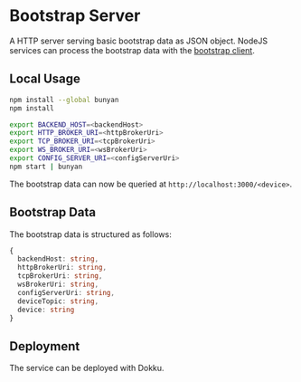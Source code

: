 # Bootstrap Server

A HTTP server serving basic bootstrap data as JSON object. NodeJS services can process the bootstrap data with the [bootstrap client](https://github.com/artcom/bootstrap-client).

## Local Usage

```bash
npm install --global bunyan
npm install

export BACKEND_HOST=<backendHost>
export HTTP_BROKER_URI=<httpBrokerUri>
export TCP_BROKER_URI=<tcpBrokerUri>
export WS_BROKER_URI=<wsBrokerUri>
export CONFIG_SERVER_URI=<configServerUri>
npm start | bunyan
```

The bootstrap data can now be queried at `http://localhost:3000/<device>`.

## Bootstrap Data

The bootstrap data is structured as follows:

```typescript
{
  backendHost: string,
  httpBrokerUri: string,
  tcpBrokerUri: string,
  wsBrokerUri: string,
  configServerUri: string,
  deviceTopic: string,
  device: string
}
```

## Deployment

The service can be deployed with Dokku.

